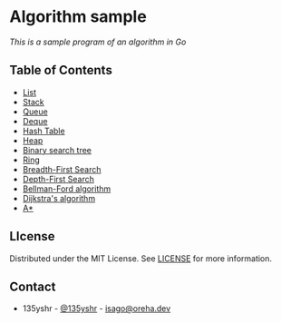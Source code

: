 # Algorithm sample

_This is a sample program of an algorithm in Go_

## Table of Contents

* [List](list/README.md)
* [Stack](stack/README.md)
* [Queue](queue/README.md)
* [Deque](deque/README.md)
* [Hash Table](hash-Table/README.md)
* [Heap](heap/README.md)
* [Binary search tree](binary-search-tree/README.md)
* [Ring](ring/README.md)
* [Breadth-First Search](bfs/README.md)
* [Depth-First Search](dfs/README.md)
* [Bellman-Ford algorithm](bf/README.md)
* [Dijkstra's algorithm](dijkstra/README.md)
* [A*](astar/README.md)

## LIcense

Distributed under the MIT License. See [LICENSE](https://github.com/135yshr/algorithm-sample/blob/main/LICENSE) for more information.

## Contact

* 135yshr - [@135yshr](https://twitter.com/135yshr) - isago@oreha.dev



[contributors-shield]: https://img.shields.io/github/contributors/135yshr/repo.svg?style=for-the-badge
[contributors-url]: https://github.com/135yshr/algorithm-sample/graphs/contributors
[forks-shield]: https://img.shields.io/github/forks/135yshr/repo.svg?style=for-the-badge
[forks-url]: https://github.com/135yshr/algorithm-sample/network/members
[stars-shield]: https://img.shields.io/github/stars/135yshr/repo.svg?style=for-the-badge
[stars-url]: https://github.com/135yshr/algorithm-sample/stargazers
[issues-shield]: https://img.shields.io/github/issues/135yshr/repo.svg?style=for-the-badge
[issues-url]: https://github.com/135yshr/algorithm-sample/issues
[license-shield]: https://img.shields.io/github/license/135yshr/repo.svg?style=for-the-badge
[license-url]: https://github.com/135yshr/algorithm-sample/blob/master/LICENSE

